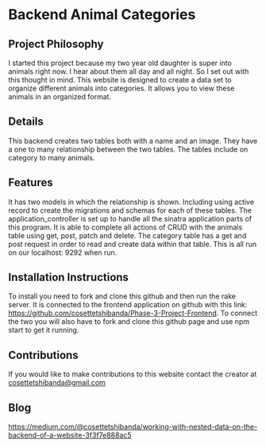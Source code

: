 # Backend Animal Categories

## Project Philosophy
I started this project because my two year old daughter is super into animals right now. I hear about them all day and all night. So I set out with this thought in mind. This website is designed to create a data set to organize different animals into categories. It allows you to view these animals in an organized format.

## Details
This backend creates two tables both with a name and an image. They have a one to many relationship between the two tables. The tables include on category to many animals. 

## Features
It has two models in which the relationship is shown. Including using active record to create the migrations and schemas for each of these tables. The application_controller is set up to handle all the sinatra application parts of this program. It is able to complete all actions of CRUD with the animals table using get, post, patch and delete. The category table has a get and post request in order to read and create data within that table. This is all run on our localhost: 9292 when run.

## Installation Instructions
To install you need to fork and clone this github and then run the rake server. It is connected to the frontend application on github with this link: https://github.com/cosettetshibanda/Phase-3-Project-Frontend. To connect the two you will also have to fork and clone this github page and use npm start to get it running. 

## Contributions
If you would like to make contributions to this website contact the creator at cosettetshibanda@gmail.com

## Blog
https://medium.com/@cosettetshibanda/working-with-nested-data-on-the-backend-of-a-website-3f3f7e888ac5